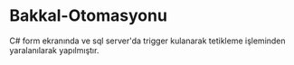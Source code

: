 # Bakkal-Otomasyonu
C# form ekranında ve sql server'da trigger kulanarak tetikleme işleminden yaralanılarak yapılmıştır.
